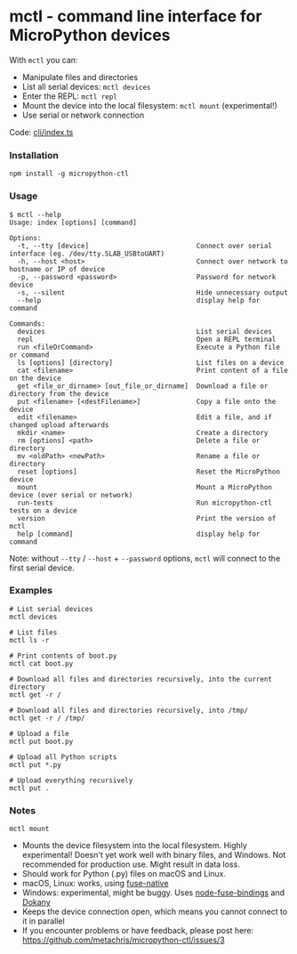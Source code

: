 # mctl - command line interface for MicroPython devices

With `mctl` you can:

* Manipulate files and directories
* List all serial devices: `mctl devices`
* Enter the REPL: `mctl repl`
* Mount the device into the local filesystem: `mctl mount` (experimental!)
* Use serial or network connection

Code: [cli/index.ts](https://github.com/metachris/micropython-ctl/blob/master/cli/index.ts)

### Installation

```npm install -g micropython-ctl```

### Usage

```shell
$ mctl --help
Usage: index [options] [command]

Options:
  -t, --tty [device]                           Connect over serial interface (eg. /dev/tty.SLAB_USBtoUART)
  -h, --host <host>                            Connect over network to hostname or IP of device
  -p, --password <password>                    Password for network device
  -s, --silent                                 Hide unnecessary output
  --help                                       display help for command

Commands:
  devices                                      List serial devices
  repl                                         Open a REPL terminal
  run <fileOrCommand>                          Execute a Python file or command
  ls [options] [directory]                     List files on a device
  cat <filename>                               Print content of a file on the device
  get <file_or_dirname> [out_file_or_dirname]  Download a file or directory from the device
  put <filename> [<destFilename>]              Copy a file onto the device
  edit <filename>                              Edit a file, and if changed upload afterwards
  mkdir <name>                                 Create a directory
  rm [options] <path>                          Delete a file or directory
  mv <oldPath> <newPath>                       Rename a file or directory
  reset [options]                              Reset the MicroPython device
  mount                                        Mount a MicroPython device (over serial or network)
  run-tests                                    Run micropython-ctl tests on a device
  version                                      Print the version of mctl
  help [command]                               display help for command
```

Note: without `--tty` / `--host` + `--password` options, `mctl` will connect to the first serial device.

### Examples

```shell
# List serial devices
mctl devices

# List files
mctl ls -r

# Print contents of boot.py
mctl cat boot.py

# Download all files and directories recursively, into the current directory
mctl get -r /

# Download all files and directories recursively, into /tmp/
mctl get -r / /tmp/

# Upload a file
mctl put boot.py

# Upload all Python scripts
mctl put *.py

# Upload everything recursively
mctl put .
```

### Notes

`mctl mount`

* Mounts the device filesystem into the local filesystem. Highly experimental! Doesn't yet work well with binary files, and Windows. Not recommended for production use. Might result in data loss.
* Should work for Python (.py) files on macOS and Linux.
* macOS, Linux: works, using [fuse-native](https://github.com/fuse-friends/fuse-native)
* Windows: experimental, might be buggy. Uses [node-fuse-bindings](https://github.com/direktspeed/node-fuse-bindings) and [Dokany](https://github.com/dokan-dev/dokany/wiki/Installation)
* Keeps the device connection open, which means you cannot connect to it in parallel
* If you encounter problems or have feedback, please post here: https://github.com/metachris/micropython-ctl/issues/3
